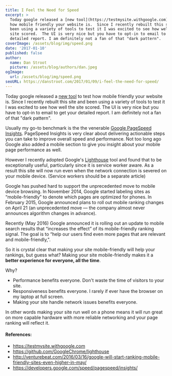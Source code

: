 ```yaml
---
title: I Feel the Need for Speed
excerpt: >
  Today google released a [new tool](https://testmysite.withgoogle.com) to test
  how mobile friendly your website is.  Since I recently rebuilt this site and
  been using a variety of tools to test it I was excited to see how well the
  site scored.  The UI is very nice but you have to opt-in to email to get your
  detailed report. I am definitely not a fan of that "dark pattern".
coverImage: /assets/blog/img/speed.png
date: '2017-01-10'
published: false
author:
  name: Dan Stroot
  picture: /assets/blog/authors/dan.jpeg
ogImage:
  url: /assets/blog/img/speed.png
seoURL: https://danstroot.com/2017/01/09/i-feel-the-need-for-speed/
---
```


Today google released a [new tool](https://testmysite.withgoogle.com) to test how mobile friendly your website is. Since I recently rebuilt this site and been using a variety of tools to test it I was excited to see how well the site scored. The UI is very nice but you have to opt-in to email to get your detailed report. I am definitely not a fan of that "dark pattern".

Usually my go-to benchmark is the the venerable [Google PageSpeed Insights](https://developers.google.com/speed/pagespeed/insights/). PageSpeed Insights is very clear about delivering actionable steps you can take to improve overall speed and performance. Not too long ago Google also added a mobile section to give you insight about your mobile page performance as well.

However I recently adopted Google's [Lighthouse](https://github.com/GoogleChrome/lighthouse) tool and found that to be exceptionally useful, particularly since it is service worker aware. As a result this site will now run even when the network connection is severed on your mobile device. (Service workers should be a separate article)

Google has pushed hard to support the unprecedented move to mobile device browsing. In November 2014, Google started labeling sites as “mobile-friendly” to denote which pages are optimized for phones. In February 2015, Google announced plans to roll out mobile ranking changes on April 21 (an unprecedented move — the company almost never announces algorithm changes in advance).

Recently (May 2016) Google announced it is rolling out an update to mobile search results that “increases the effect” of its mobile-friendly ranking signal. The goal is to “help our users find even more pages that are relevant and mobile-friendly,".

So it is crystal clear that making your site mobile-friendly will help your rankings, but guess what? Making your site mobile-friendly makes it a **better experience for everyone, all the time**.

Why?

- Performance benefits everyone. Don't waste the time of visitors to your site.
- Responsiveness benefits everyone. I rarely if ever have the browser on my laptop at full screen.
- Making your site handle network issues benefits everyone.

In other words making your site run well on a phone means it will run great on more capable hardware with more reliable networking and your page ranking will reflect it.

#### References:

- https://testmysite.withgoogle.com
- https://github.com/GoogleChrome/lighthouse
- http://venturebeat.com/2016/03/16/google-will-start-ranking-mobile-friendly-sites-even-higher-in-may/
- https://developers.google.com/speed/pagespeed/insights/
